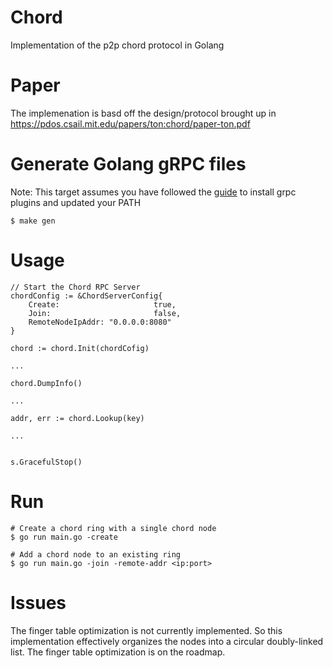 # Chord
Implementation of the p2p chord protocol in Golang

# Paper
The implemenation is basd off the design/protocol brought up in https://pdos.csail.mit.edu/papers/ton:chord/paper-ton.pdf

# Generate Golang gRPC files

Note: This target assumes you have followed the [guide](https://grpc.io/docs/languages/go/quickstart/) to install grpc plugins and updated your PATH
 
```
$ make gen
```

# Usage
```
// Start the Chord RPC Server
chordConfig := &ChordServerConfig{
	Create: 					true,
	Join: 						false,
	RemoteNodeIpAddr: "0.0.0.0:8080"
}

chord := chord.Init(chordCofig)

...

chord.DumpInfo()

...

addr, err := chord.Lookup(key)

...


s.GracefulStop()
```

# Run
```
# Create a chord ring with a single chord node
$ go run main.go -create

# Add a chord node to an existing ring
$ go run main.go -join -remote-addr <ip:port>
```

# Issues
The finger table optimization is not currently implemented. So this implementation effectively organizes the nodes into a circular doubly-linked list. The finger table optimization is on the roadmap.